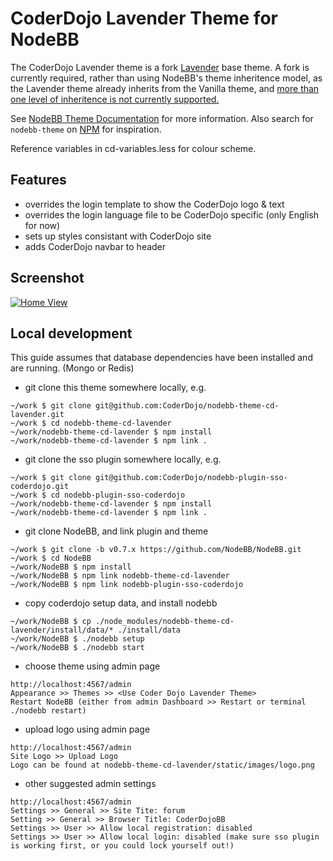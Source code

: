 # CoderDojo Lavender Theme for NodeBB

The CoderDojo Lavender theme is a fork [Lavender](https://github.com/NodeBB/nodebb-theme-lavender) base theme.
A fork is currently required, rather than using NodeBB's theme inheritence model, as the Lavender theme already inherits from the Vanilla theme, and [more than one level of inheritence is not currently supported.](https://community.nodebb.org/topic/5395/basetheme-causing-issues/2)

See [NodeBB Theme Documentation](https://docs.nodebb.org/en/latest/themes/create.html) for more information. Also search for `nodebb-theme` on [NPM](https://www.npmjs.com/search?q=nodebb-theme) for inspiration.

Reference variables in cd-variables.less for colour scheme.

## Features

* overrides the login template to show the CoderDojo logo & text
* overrides the login language file to be CoderDojo specific (only English for now)
* sets up styles consistant with CoderDojo site
* adds CoderDojo navbar to header

## Screenshot

[![Home View](http://i.imgur.com/1DYWILY.png)](http://i.imgur.com/1DYWILY.png)

## Local development

This guide assumes that database dependencies have been installed and are running. (Mongo or Redis)

* git clone this theme somewhere locally, e.g.

```
~/work $ git clone git@github.com:CoderDojo/nodebb-theme-cd-lavender.git
~/work $ cd nodebb-theme-cd-lavender
~/work/nodebb-theme-cd-lavender $ npm install
~/work/nodebb-theme-cd-lavender $ npm link .
```

* git clone the sso plugin somewhere locally, e.g.

```
~/work $ git clone git@github.com:CoderDojo/nodebb-plugin-sso-coderdojo.git
~/work $ cd nodebb-plugin-sso-coderdojo
~/work/nodebb-theme-cd-lavender $ npm install
~/work/nodebb-theme-cd-lavender $ npm link .
```

* git clone NodeBB, and link plugin and theme

```
~/work $ git clone -b v0.7.x https://github.com/NodeBB/NodeBB.git
~/work $ cd NodeBB
~/work/NodeBB $ npm install
~/work/NodeBB $ npm link nodebb-theme-cd-lavender
~/work/NodeBB $ npm link nodebb-plugin-sso-coderdojo
```

* copy coderdojo setup data, and install nodebb

```
~/work/NodeBB $ cp ./node_modules/nodebb-theme-cd-lavender/install/data/* ./install/data
~/work/NodeBB $ ./nodebb setup
~/work/NodeBB $ ./nodebb start
```

* choose theme using admin page

```
http://localhost:4567/admin
Appearance >> Themes >> <Use Coder Dojo Lavender Theme>
Restart NodeBB (either from admin Dashboard >> Restart or terminal ./nodebb restart)
```

* upload logo using admin page

```
http://localhost:4567/admin
Site Logo >> Upload Logo
Logo can be found at nodebb-theme-cd-lavender/static/images/logo.png
```
* other suggested admin settings

```
http://localhost:4567/admin
Settings >> General >> Site Tite: forum
Setting >> General >> Browser Title: CoderDojoBB
Settings >> User >> Allow local registration: disabled
Settings >> User >> Allow local login: disabled (make sure sso plugin is working first, or you could lock yourself out!)
```



